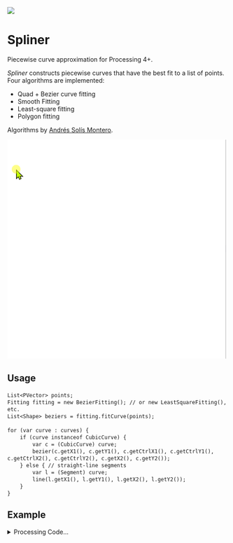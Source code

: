 [![](https://jitpack.io/v/micycle1/Spliner.svg)](https://jitpack.io/#micycle1/Spliner)

# Spliner
Piecewise curve approximation for Processing 4+.

*Spliner* constructs piecewise curves that have the best fit to a list of points. Four algorithms are implemented:

- Quad + Bezier curve fitting
- Smooth Fitting
- Least-square fitting
- Polygon fitting

Algorithms by [Andrés Solís Montero](https://github.com/asolis/curveFitting).

<p float="middle">
  <img src="resources/spliner.gif" width=500px/>
</p>

## Usage
```
List<PVector> points;
Fitting fitting = new BezierFitting(); // or new LeastSquareFitting(), etc.
List<Shape> beziers = fitting.fitCurve(points);

for (var curve : curves) {
    if (curve instanceof CubicCurve) {
        var c = (CubicCurve) curve;
        bezier(c.getX1(), c.getY1(), c.getCtrlX1(), c.getCtrlY1(), c.getCtrlX2(), c.getCtrlY2(), c.getX2(), c.getY2());
    } else { // straight-line segments
        var l = (Segment) curve;
        line(l.getX1(), l.getY1(), l.getX2(), l.getY2());
    }
}
```

## Example
<details><summary>Processing Code...</summary>

```
import processing.javafx.*;
import micycle.spliner.fitting.*;
import micycle.spliner.geom.*;
import java.util.ArrayList;
import java.util.List;

List<PVector> points;
List<Line> curves;
int fittingType = 0;

void setup() {
  size(800, 800, FX2D);
  colorMode(HSB, 1, 1, 1);

  populatePoints();
  fit();
}

void draw() {
  background(0, 0, 1);

  int i = 0;
  for (var curve : curves) {
    stroke(color(i * (1f / curves.size()), 1, 1));
    strokeWeight(10);
    if (curve instanceof CubicCurve) {
      var c = (CubicCurve) curve;
      bezier(c.getX1(), c.getY1(), c.getCtrlX1(), c.getCtrlY1(), c.getCtrlX2(), c.getCtrlY2(), c.getX2(), c.getY2());
      stroke(color(0.4, 1, 0.8));
      strokeWeight(2);
      line(c.getX1(), c.getY1(), c.getCtrlX1(), c.getCtrlY1()); // cp line
      line(c.getX2(), c.getY2(), c.getCtrlX2(), c.getCtrlY2()); // cp line
    } else { // straight-line segments
      var l = (Segment) curve;
      line(l.getX1(), l.getY1(), l.getX2(), l.getY2());
    }
    i++;
  }
}

void fit() {
  Fitting f = null;
  switch (fittingType % 4) {
  case 1 :
    f = new BezierFitting();
    break;
  case 0 :
    f = new LeastSquareFitting();
    break;
  case 2 :
    f = new PolygonFitting();
    break;
  case 3 :
    f = new SmoothFitting();
    break;
  }
  curves = f.fitCurve(points);
}

void populatePoints() {
  points = new ArrayList<>();
  for (int x = 0; x < width; x+=20) {
    points.add(new PVector(x, noise(x+frameCount) * height));
  }
}

void mousePressed() { // click to fit a new point set
  populatePoints();
  fit();
}

void keyPressed() { // press to switch fitting algorithm
  fittingType++;
  fit();
}

```
</details>